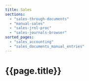 ```yaml
---
title: Sales
sections:
  - "sales-through-documents"
  - "manual-sales"
  - "sales-jrnl-proc"
  - "sales-journals-browser"
sorted_pages:
  - "sales_accounting"
  - "sales_documents_manual_entries"
---
```

# {{page.title}}
